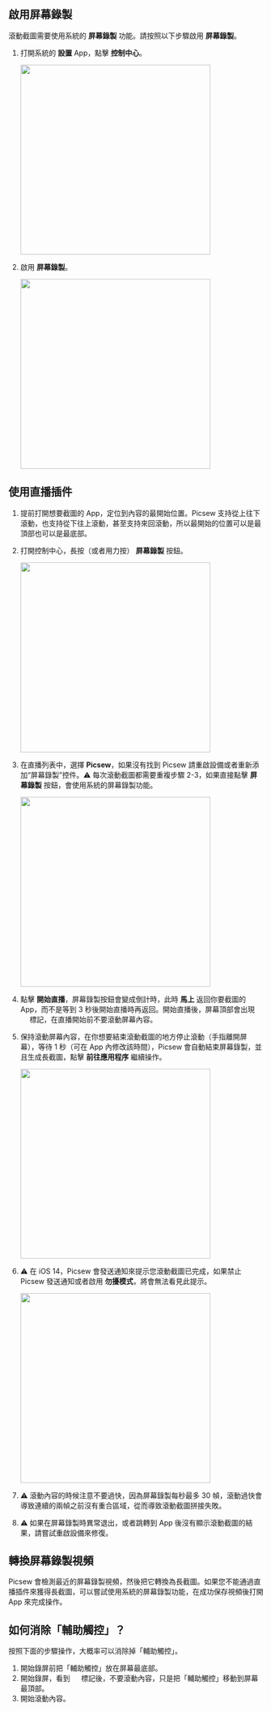 ## 啟用屏幕錄製

滾動截圖需要使用系統的 **屏幕錄製** 功能。請按照以下步驟啟用 **屏幕錄製**。

1. 打開系統的 **設置** App，點擊 **控制中心**。

	<img src="../../assets/guide-recording-1.jpg" width="375" >

2. 啟用 **屏幕錄製**。

	<img src="../../assets/guide-recording-3.jpg" width="375" >

## 使用直播插件

1. 提前打開想要截圖的 App，定位到內容的最開始位置。Picsew 支持從上往下滾動，也支持從下往上滾動，甚至支持來回滾動，所以最開始的位置可以是最頂部也可以是最底部。

2. 打開控制中心，長按（或者用力按） **屏幕錄製** 按鈕。

	<img src="../../assets/guide-recording-4.jpg" width="375" >

3. 在直播列表中，選擇 **Picsew**，如果沒有找到 Picsew 請重啟設備或者重新添加“屏幕錄製”控件。⚠️ 每次滾動截圖都需要重複步驟 2-3，如果直接點擊 **屏幕錄製** 按鈕，會使用系統的屏幕錄製功能。

	<img src="../../assets/guide-recording-5.jpg" width="375" >

4. 點擊 **開始直播**，屏幕錄製按鈕會變成倒計時，此時 **馬上** 返回你要截圖的 App，而不是等到 3 秒後開始直播時再返回。開始直播後，屏幕頂部會出現 <img src="../../assets/guide-recording-indicator.png" style="height:1em !important; vertical-align:-10%" > 標記，在直播開始前不要滾動屏幕內容。

5. 保持滾動屏幕內容，在你想要結束滾動截圖的地方停止滾動（手指離開屏幕），等待 1 秒（可在 App 內修改該時間），Picsew 會自動結束屏幕錄製，並且生成長截圖，點擊 **前往應用程序** 繼續操作。

	<img src="../../assets/guide-recording-6.jpg" width="375" >

6. ⚠️ 在 iOS 14，Picsew 會發送通知來提示您滾動截圖已完成，如果禁止 Picsew 發送通知或者啟用 **勿擾模式**，將會無法看見此提示。

	<img src="../../assets/guide-recording-7.jpg" width="375" >

7. ⚠️ 滾動內容的時候注意不要過快，因為屏幕錄製每秒最多 30 幀，滾動過快會導致連續的兩幀之前沒有重合區域，從而導致滾動截圖拼接失敗。

8. ⚠️ 如果在屏幕錄製時異常退出，或者跳轉到 App 後沒有顯示滾動截圖的結果，請嘗試重啟設備來修復。

## 轉換屏幕錄製視頻

Picsew 會檢測最近的屏幕錄製視頻，然後把它轉換為長截圖。如果您不能通過直播插件來獲得長截圖，可以嘗試使用系統的屏幕錄製功能，在成功保存視頻後打開 App 來完成操作。

## 如何消除「輔助觸控」？

按照下面的步驟操作，大概率可以消除掉「輔助觸控」。

1. 開始錄屏前把「輔助觸控」放在屏幕最底部。
2. 開始錄屏，看到 <img src="../../assets/guide-recording-indicator.png" style="height:1em !important; vertical-align:-10%" > 標記後，不要滾動內容，只是把「輔助觸控」移動到屏幕最頂部。
3. 開始滾動內容。 ​​​​

